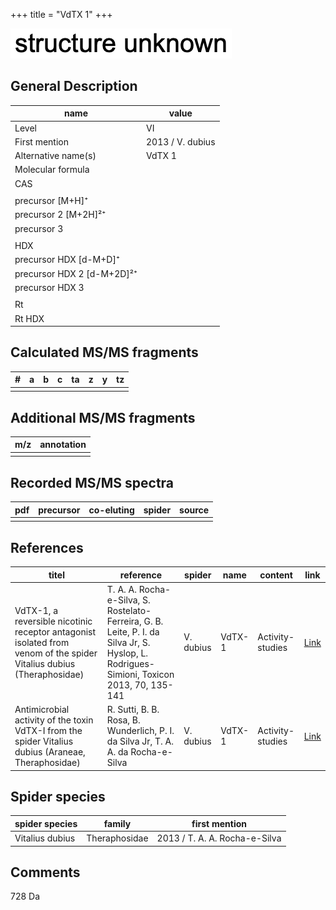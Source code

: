 +++
title = "VdTX 1"
+++

![](/img/2.png)

## General Description

| name                       | value            |
|----------------------------|------------------|
| Level                      | VI               |
| First mention              | 2013 / V. dubius |
| Alternative name(s)        | VdTX 1           |
| Molecular formula          |                  |
| CAS                        |                  |
|                            |                  |
| precursor   [M+H]⁺         |                  |
| precursor 2 [M+2H]²⁺       |                  |
| precursor 3                |                  |
|                            |                  |
| HDX                        |                  |
| precursor HDX   [d-M+D]⁺   |                  |
| precursor HDX 2 [d-M+2D]²⁺ |                  |
| precursor HDX 3            |                  |
|                            |                  |
| Rt                         |                  |
| Rt HDX                     |                  |

## Calculated MS/MS fragments

| # | a | b | c | ta | z | y | tz |
|---|---|---|---|----|---|---|----|
|   |   |   |   |    |   |   |    |

## Additional MS/MS fragments

| m/z | annotation |
|-----|------------|
|     |            |

## Recorded MS/MS spectra

| pdf | precursor | co-eluting | spider | source |
|-----|-----------|------------|--------|--------|
|     |           |            |        |        |

## References

| titel                                                                                                                | reference                                                                                                                                 | spider    | name   | content          | link                                                  |
|----------------------------------------------------------------------------------------------------------------------|-------------------------------------------------------------------------------------------------------------------------------------------|-----------|--------|------------------|-------------------------------------------------------|
| VdTX-1, a reversible nicotinic receptor antagonist isolated from venom of the spider Vitalius dubius (Theraphosidae) | T. A. A. Rocha-e-Silva, S. Rostelato-Ferreira, G. B. Leite, P. I. da Silva Jr, S. Hyslop, L. Rodrigues-Simioni, Toxicon 2013, 70, 135-141 | V. dubius | VdTX-1 | Activity-studies | [Link](https://doi.org/10.1016/j.toxicon.2013.04.020) |
| Antimicrobial activity of the toxin VdTX-I from the spider Vitalius dubius (Araneae, Theraphosidae)                  | R. Sutti, B. B. Rosa, B. Wunderlich, P. I. da Silva Jr, T. A. A. da Rocha-e-Silva                                                         | V. dubius | VdTX-1 | Activity-studies | [Link](https://doi.org/10.1016/j.bbrep.2015.09.018)   |

## Spider species

| spider species  | family        | first mention                 |
|-----------------|---------------|-------------------------------|
| Vitalius dubius | Theraphosidae | 2013 / T. A. A. Rocha-e-Silva |

## Comments
728 Da